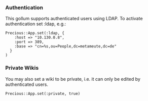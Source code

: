 ### Authentication

This gollum supports authenticated users using LDAP. To activate authentication
set :ldap, e.g.:

    Precious::App.set(:ldap, {
        :host => "10.130.0.8",
        :port => 389,
        :base => "cn=%s,ou=People,dc=metameute,dc=de"
      }
    )

### Private Wikis

You may also set a wiki to be private, i.e. it can only be edited by
authenticated users.

    Precious::App.set(:private, true)

